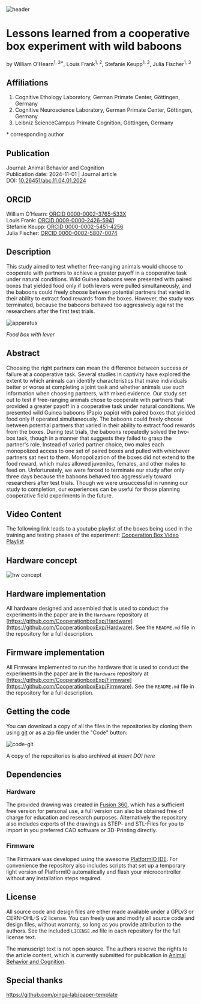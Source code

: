![header](../img/header.jpg)

# Lessons learned from a cooperative box experiment with wild baboons

by
William O’Hearn<sup>1, 3*</sup>, Louis Frank<sup>1, 2</sup>, Stefanie Keupp<sup>1, 3</sup>, Julia Fischer<sup>1, 3</sup>

## Affiliations

1. Cognitive Ethology Laboratory, German Primate Center, Göttingen, Germany
2. Cognitive Neuroscience Laboratory, German Primate Center, Göttingen, Germany
3. Leibniz ScienceCampus Primate Cognition, Göttingen, Germany

\* corresponding author

## Publication

Journal: Animal Behavior and Cognition  
Publication date: 2024-11-01 | Journal article  
DOI: [10.26451/abc.11.04.01.2024](https://doi.org/10.26451/abc.11.04.01.2024)  

## ORCID

William O’Hearn: [ORCID 0000-0002-3765-533X](https://orcid.org/0000-0002-3765-533X)  
Louis Frank: [ORCID 0009-0000-2426-5941](https://orcid.org/0009-0000-2426-5941)  
Stefanie Keupp: [ORCID 0000-0002-5451-4256](https://orcid.org/0000-0002-5451-4256)  
Julia Fischer: [ORCID 0000-0002-5807-0074](https://orcid.org/0000-0002-5807-0074)  

## Description

This study aimed to test whether free-ranging animals would choose to cooperate with partners to achieve a greater payoff in a cooperative task under natural conditions. Wild Guinea baboons were presented with paired boxes that yielded food only if both levers were pulled simultaneously, and the baboons could freely choose between potential partners that varied in their ability to extract food rewards from the boxes. However, the study was terminated, because the baboons behaved too aggressively against the researchers after the first test trials.

![apparatus](../img/food-box-with-lever.jpg)

*Food box with lever*

## Abstract

Choosing the right partners can mean the difference between success or failure at a cooperative task. Several studies in captivity have explored the extent to which animals can identify characteristics that make individuals better or worse at completing a joint task and whether animals use such information when choosing partners, with mixed evidence. Our study set out to test if free-ranging animals chose to cooperate with partners that provided a greater payoff in a cooperative task under natural conditions. We presented wild Guinea baboons (Papio papio) with paired boxes that yielded food only if operated simultaneously. The baboons could freely choose between potential partners that varied in their ability to extract food rewards from the boxes. During test trials, the baboons repeatedly solved the two-box task, though in a manner that suggests they failed to grasp the partner's role. Instead of varied partner choice, two males each monopolized access to one set of paired boxes and pulled with whichever partners sat next to them. Monopolization of the boxes did not extend to the food reward, which males allowed juveniles, females, and other males to feed on. Unfortunately, we were forced to terminate our study after only three days because the baboons behaved too aggressively toward researchers after test trials. Though we were unsuccessful in running our study to completion, our experiences can be useful for those planning cooperative field experiments in the future. 

## Video Content

The following link leads to a youtube playlist of the boxes being used in the training and testing phases of the experiment:
[Cooperation Box Video Playlist](https://www.youtube.com/playlist?list=PLwD_i507VU-pmtOSVgkoEqazCkhaTZw32)

## Hardware concept

![hw concept](../img/concept_cereal.svg)

## Hardware implementation

All hardware designed and assembled that is used to conduct the experiments in the paper are in
the `Hardware` repository at [https://github.com/CooperationboxExp/Hardware](https://github.com/CooperationboxExp/Hardware).
See the `README.md` file in the repository for a full description.

## Firmware implementation

All Firmware implemented to run the hardware that is used to conduct the experiments in the paper are in
the `Hardware` repository at [https://github.com/CooperationboxExp/Firmware](https://github.com/CooperationboxExp/Firmware).
See the `README.md` file in the repository for a full description.

## Getting the code

You can download a copy of all the files in the repositories by cloning them using [git](https://git-scm.com/) or as a zip file under the "Code" button:

![code-git](../img/code-git.png)

A copy of the repositories is also archived at *insert DOI here*

## Dependencies

### Hardware

The provided drawing was created in [Fusion 360](https://www.autodesk.com/products/fusion-360/), which has a sufficient free version for personal use, a full version can also be obtained free of charge for education and research purposes.
Alternatively the repository also includes exports of the drawings as STEP- and STL-Files for you to import in you preferred CAD software or 3D-Printing directly.

### Firmware

The Firmware was developed using the awesome [PlatformIO IDE](https://platformio.org/).
For convenience the repository also includes scripts that set up a temporary light version of PlatformIO automatically and flash your microcontroller without any installation steps required.

## License

All source code and design files are either made available under a GPLv3 or CERN-OHL-S v2 license. You can freely use and modify all source code and design files, without warranty, so long as you provide attribution to the authors. See the included `LICENSE.md` file in each repository for the full license text.

The manuscript text is not open source. The authors reserve the rights to the
article content, which is currently submitted for publication in [Animal Behavior and Cognition](https://www.animalbehaviorandcognition.org/).

## Special thanks

https://github.com/pinga-lab/paper-template
